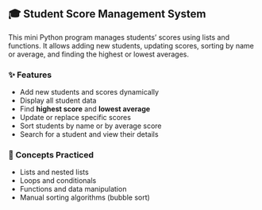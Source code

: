 ## 🎓 Student Score Management System

This mini Python program manages students’ scores using lists and functions.
It allows adding new students, updating scores, sorting by name or average, and finding the highest or lowest averages.

### ✨ Features

* Add new students and scores dynamically
* Display all student data
* Find **highest score** and **lowest average**
* Update or replace specific scores
* Sort students by name or by average score
* Search for a student and view their details

### 🧠 Concepts Practiced

* Lists and nested lists
* Loops and conditionals
* Functions and data manipulation
* Manual sorting algorithms (bubble sort)
